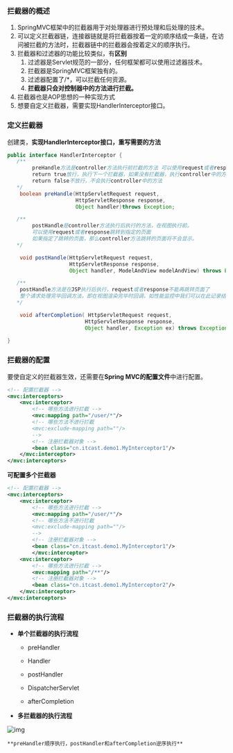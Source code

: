 ### 拦截器的概述

1. SpringMVC框架中的拦截器用于对处理器进行预处理和后处理的技术。
2. 可以定义拦截器链，连接器链就是将拦截器按着一定的顺序结成一条链，在访问被拦截的方法时，拦截器链中的拦截器会按着定义的顺序执行。
3. 拦截器和过滤器的功能比较类似，有**区别**
   1. 过滤器是Servlet规范的一部分，任何框架都可以使用过滤器技术。
   2. 拦截器是SpringMVC框架独有的。
   3. 过滤器配置了/\*，可以拦截任何资源。
   4. **拦截器只会对控制器中的方法进行拦截。**
4. 拦截器也是AOP思想的一种实现方式
5. 想要自定义拦截器，需要实现HandlerInterceptor接口。



### 定义拦截器

创建类，**实现HandlerInterceptor接口，重写需要的方法**

```java
public interface HandlerInterceptor {
   /**
		preHandle方法是controller方法执行前拦截的方法 可以使用request或者response跳转到指定的页面
		return true放行，执行下一个拦截器，如果没有拦截器，执行controller中的方法。
		return false不放行，不会执行controller中的方法
   */
    boolean preHandle(HttpServletRequest request,
                      HttpServletResponse response,
                      Object handler)throws Exception;

   /**
	 	postHandle是controller方法执行后执行的方法，在视图执行前。
		可以使用request或者response跳转到指定的页面
		如果指定了跳转的页面，那么controller方法跳转的页面将不会显示。
   */

    void postHandle(HttpServletRequest request, 
                    HttpServletResponse response, 
                    Object handler, ModelAndView modelAndView) throws Exception;

   /**
  	postHandle方法是在JSP执行后执行，request或者response不能再跳转页面了
	整个请求处理完毕回调方法，即在视图渲染完毕时回调，如性能监控中我们可以在此记录结束时间并输出消耗时间，还可以进行一些资源清理，类似于try-catch-finally中的finally，但仅调用处理器执行链中
   */

    void afterCompletion( HttpServletRequest request,
                         HttpServletResponse response,
                         Object handler, Exception ex) throws Exception;
    
}
```



### 拦截器的配置

 要使自定义的拦截器生效，还需要在**Spring MVC的配置文件**中进行配置。

```xml
<!-- 配置拦截器 -->
<mvc:interceptors>
	<mvc:interceptor>
		<!-- 哪些方法进行拦截 -->
		<mvc:mapping path="/user/*"/>
		<!-- 哪些方法不进行拦截
		<mvc:exclude-mapping path=""/>
		-->
		<!-- 注册拦截器对象 -->
		<bean class="cn.itcast.demo1.MyInterceptor1"/>
	</mvc:interceptor>
</mvc:interceptors>
```

**可配置多个拦截器**

```xml
<!-- 配置拦截器 -->
<mvc:interceptors>
	<mvc:interceptor>
		<!-- 哪些方法进行拦截 -->
		<mvc:mapping path="/user/*"/>
		<!-- 哪些方法不进行拦截
		<mvc:exclude-mapping path=""/>
		-->
		<!-- 注册拦截器对象 -->
		<bean class="cn.itcast.demo1.MyInterceptor1"/>
		</mvc:interceptor>
	<mvc:interceptor>
		<!-- 哪些方法进行拦截 -->
		<mvc:mapping path="/**"/>
		<!-- 注册拦截器对象 -->
		<bean class="cn.itcast.demo1.MyInterceptor2"/>
	</mvc:interceptor>
</mvc:interceptors>
```



### 拦截器的执行流程

- **单个拦截器的执行流程**

  - preHandler

  - Handler

  - postHandler

  - DispatcherServlet

  - afterCompletion

    

- **多拦截器的执行流程**

![img](../../img/assets_2019/1173674-20190412212035443-2023243854-1564906511127.png)

	**preHandler顺序执行，postHandler和afterCompletion逆序执行**